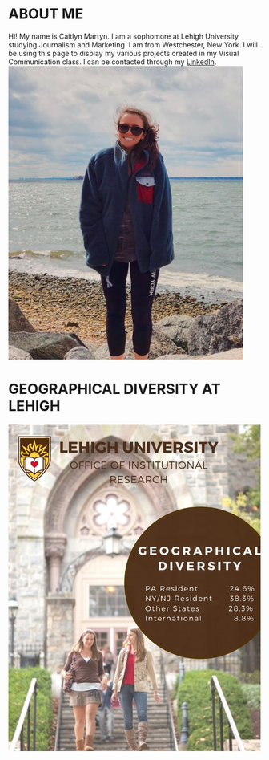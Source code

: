 # ABOUT ME
Hi! My name is Caitlyn Martyn. I am a sophomore at Lehigh University studying Journalism and Marketing. I am from Westchester, New York. I will be using this page to display my various projects created in my Visual Communication class. 
I can be contacted through my [LinkedIn](https://www.linkedin.com/in/caitlynmartyn/).
![Me](https://github.com/cem220/cem220.github.io/blob/master/Screen%20Shot%202018-03-19%20at%2012.22.21%20PM.png?raw=true)
# GEOGRAPHICAL DIVERSITY AT LEHIGH
![Geographical](https://github.com/cem220/cem220.github.io/blob/master/Geographical.png?raw=true)
